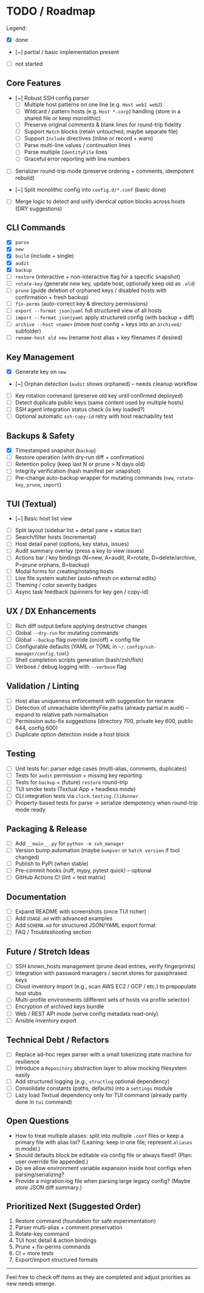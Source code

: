 # TODO / Roadmap

Legend:
- [x] done
- [~] partial / basic implementation present
- [ ] not started

## Core Features
- [~] Robust SSH config parser
  - [ ] Multiple host patterns on one line (e.g. `Host web1 web2`)
  - [ ] Wildcard / pattern hosts (e.g. `Host *.corp`) handling (store in a shared file or keep monolithic)
  - [ ] Preserve original comments & blank lines for round-trip fidelity
  - [ ] Support `Match` blocks (retain untouched, maybe separate file)
  - [ ] Support `Include` directives (inline or record + warn)
  - [ ] Parse multi-line values / continuation lines
  - [ ] Parse multiple `IdentityFile` lines
  - [ ] Graceful error reporting with line numbers
- [ ] Serializer round-trip mode (preserve ordering + comments, idempotent rebuild)
- [~] Split monolithic config into `config.d/*.conf` (basic done)
- [ ] Merge logic to detect and unify identical option blocks across hosts (DRY suggestions)

## CLI Commands
- [x] `parse`
- [x] `new`
- [x] `build` (include + single)
- [x] `audit`
- [x] `backup`
- [ ] `restore` (interactive + non-interactive flag for a specific snapshot)
- [ ] `rotate-key` (generate new key, update host, optionally keep old as `.old`)
- [ ] `prune` (guide deletion of orphaned keys / disabled hosts with confirmation + fresh backup)
- [ ] `fix-perms` (auto-correct key & directory permissions)
- [ ] `export --format json|yaml` full structured view of all hosts
- [ ] `import --format json|yaml` apply structured config (with backup + diff)
- [ ] `archive --host <name>` (move host config + keys into an `archived/` subfolder)
- [ ] `rename-host old new` (rename host alias + key filenames if desired)

## Key Management
- [x] Generate key on `new`
- [~] Orphan detection (`audit` shows orphaned) – needs cleanup workflow
- [ ] Key rotation command (preserve old key until confirmed deployed)
- [ ] Detect duplicate public keys (same content used by multiple hosts)
- [ ] SSH agent integration status check (is key loaded?)
- [ ] Optional automatic `ssh-copy-id` retry with host reachability test

## Backups & Safety
- [x] Timestamped snapshot (`backup`)
- [ ] Restore operation (with dry-run diff + confirmation)
- [ ] Retention policy (keep last N or prune > N days old)
- [ ] Integrity verification (hash manifest per snapshot)
- [ ] Pre-change auto-backup wrapper for mutating commands (`new`, `rotate-key`, `prune`, `import`)

## TUI (Textual)
- [~] Basic host list view
- [ ] Split layout (sidebar list + detail pane + status bar)
- [ ] Search/filter hosts (incremental)
- [ ] Host detail panel (options, key status, issues)
- [ ] Audit summary overlay (press a key to view issues)
- [ ] Actions bar / key bindings (N=new, A=audit, R=rotate, D=delete/archive, P=prune orphans, B=backup)
- [ ] Modal forms for creating/rotating hosts
- [ ] Live file system watcher (auto-refresh on external edits)
- [ ] Theming / color severity badges
- [ ] Async task feedback (spinners for key gen / copy-id)

## UX / DX Enhancements
- [ ] Rich diff output before applying destructive changes
- [ ] Global `--dry-run` for mutating commands
- [ ] Global `--backup` flag override (on/off) + config file
- [ ] Configurable defaults (YAML or TOML in `~/.config/ssh-manager/config.toml`)
- [ ] Shell completion scripts generation (bash/zsh/fish)
- [ ] Verbose / debug logging with `--verbose` flag

## Validation / Linting
- [ ] Host alias uniqueness enforcement with suggestion for rename
- [ ] Detection of unreachable IdentityFile paths (already partial in audit) – expand to relative path normalisation
- [ ] Permission auto-fix suggestions (directory 700, private key 600, public 644, config 600)
- [ ] Duplicate option detection inside a host block

## Testing
- [ ] Unit tests for: parser edge cases (multi-alias, comments, duplicates)
- [ ] Tests for `audit` permission + missing key reporting
- [ ] Tests for `backup` + (future) `restore` round-trip
- [ ] TUI smoke tests (Textual App + headless mode)
- [ ] CLI integration tests via `click.testing.CliRunner`
- [ ] Property-based tests for parse -> serialize idempotency when round-trip mode ready

## Packaging & Release
- [ ] Add `__main__.py` for `python -m ssh_manager`
- [ ] Version bump automation (maybe `bumpver` or `hatch version` if tool changed)
- [ ] Publish to PyPI (when stable)
- [ ] Pre-commit hooks (ruff, mypy, pytest quick) – optional
- [ ] GitHub Actions CI (lint + test matrix)

## Documentation
- [ ] Expand README with screenshots (once TUI richer)
- [ ] Add `USAGE.md` with advanced examples
- [ ] Add `SCHEMA.md` for structured JSON/YAML export format
- [ ] FAQ / Troubleshooting section

## Future / Stretch Ideas
- [ ] SSH known_hosts management (prune dead entries, verify fingerprints)
- [ ] Integration with password managers / secret stores for passphrased keys
- [ ] Cloud inventory import (e.g., scan AWS EC2 / GCP / etc.) to prepopulate host stubs
- [ ] Multi-profile environments (different sets of hosts via profile selector)
- [ ] Encryption of archived keys bundle
- [ ] Web / REST API mode (serve config metadata read-only)
- [ ] Ansible inventory export

## Technical Debt / Refactors
- [ ] Replace ad-hoc regex parser with a small tokenizing state machine for resilience
- [ ] Introduce a `Repository` abstraction layer to allow mocking filesystem easily
- [ ] Add structured logging (e.g., `structlog` optional dependency)
- [ ] Consolidate constants (paths, defaults) into a `settings` module
- [ ] Lazy load Textual dependency only for TUI command (already partly done in `tui` command)

## Open Questions
- How to treat multiple aliases: split into multiple `.conf` files or keep a primary file with alias list? (Leaning: keep in one file; represent `aliases` in model.)
- Should defaults block be editable via config file or always fixed? (Plan: user override file appended.)
- Do we allow environment variable expansion inside host configs when parsing/serializing?
- Provide a migration log file when parsing large legacy config? (Maybe store JSON diff summary.)

## Prioritized Next (Suggested Order)
1. Restore command (foundation for safe experimentation)
2. Parser multi-alias + comment preservation
3. Rotate-key command
4. TUI host detail & action bindings
5. Prune + fix-perms commands
6. CI + more tests
7. Export/import structured formats

---
Feel free to check off items as they are completed and adjust priorities as new needs emerge.

